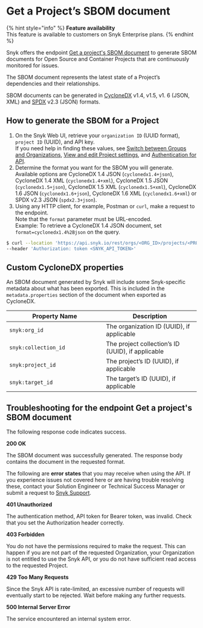# Get a Project’s SBOM document

{% hint style="info" %}
**Feature availability**\
This feature is available to customers on Snyk Enterprise plans.
{% endhint %}

Snyk offers the endpoint [Get a project's SBOM document](../reference/sbom.md) to generate SBOM documents for Open Source and Container Projects that are continuously monitored for issues.&#x20;

The SBOM document represents the latest state of a Project’s dependencies and their relationships.

SBOM documents can be generated in [CycloneDX](https://cyclonedx.org/) v1.4, v1.5, v1. 6 (JSON, XML) and [SPDX](https://spdx.dev/) v2.3 (JSON) formats.

## How to generate the SBOM for a Project

1. On the Snyk Web UI, retrieve your `organization ID` (UUID format), `project ID` (UUID), and API key.\
   If you need help in finding these values, see [Switch between Groups and Organizations](../../snyk-admin/groups-and-organizations/switch-between-groups-and-organizations.md), [View and edit Project settings](../../snyk-admin/snyk-projects/view-and-edit-project-settings.md), and [Authentication for API](../rest-api/authentication-for-api/).
2. Determine the format you want for the SBOM you will generate.\
   Available options are CycloneDX 1.4 JSON (`cyclonedx1.4+json`), CycloneDX 1.4 XML (`cyclonedx1.4+xml`), CycloneDX 1.5 JSON (`cyclonedx1.5+json`), CycloneDX 1.5 XML (`cyclonedx1.5+xml`), CycloneDX 1.6 JSON (`cyclonedx1.6+json`), CycloneDX 1.6 XML (`cyclonedx1.6+xml`) or SPDX v2.3 JSON (`spdx2.3+json`).
3. Using any HTTP client, for example, Postman or `curl`, make a request to the endpoint.\
   Note that the `format` parameter must be URL-encoded.\
   Example: To retrieve a CycloneDX 1.4 JSON document, set `format=cyclonedx1.4%2Bjson` on the query.

```bash
$ curl --location 'https://api.snyk.io/rest/orgs/<ORG_ID>/projects/<PROJECT_ID>/sbom?version=2024-03-12&format=<SBOM_FORMAT>' \
--header 'Authorization: token <SNYK_API_TOKEN>'
```

## Custom CycloneDX properties

An SBOM document generated by Snyk will include some Snyk-specific metadata about what has been exported. This is included in the `metadata.properties` section of the document when exported as CycloneDX.

<table><thead><tr><th width="240">Property Name</th><th>Description</th></tr></thead><tbody><tr><td><code>snyk:org_id</code></td><td>The organization ID (UUID), if applicable</td></tr><tr><td><code>snyk:collection_id</code></td><td>The project collection’s ID (UUID), if applicable</td></tr><tr><td><code>snyk:project_id</code></td><td>The project’s ID (UUID), if applicable</td></tr><tr><td><code>snyk:target_id</code></td><td>The target’s ID (UUID), if applicable</td></tr></tbody></table>

## Troubleshooting for the endpoint Get a project's SBOM document

The following response code indicates success.

**200 OK**

The SBOM document was successfully generated. The response body contains the document in the requested format.

The following are **error states** that you may receive when using the API. If you experience issues not covered here or are having trouble resolving these, contact your Solution Engineer or Technical Success Manager or submit a request to [Snyk Support](https://support.snyk.io).

**401 Unauthorized**

The authentication method, API token for Bearer token, was invalid. Check that you set the Authorization header correctly.

**403 Forbidden**

You do not have the permissions required to make the request. This can happen if you are not part of the requested Organization, your Organization is not entitled to use the Snyk API, or you do not have sufficient read access to the requested Project.

**429 Too Many Requests**

Since the Snyk API is rate-limited, an excessive number of requests will eventually start to be rejected. Wait before making any further requests.

**500 Internal Server Error**

The service encountered an internal system error.
